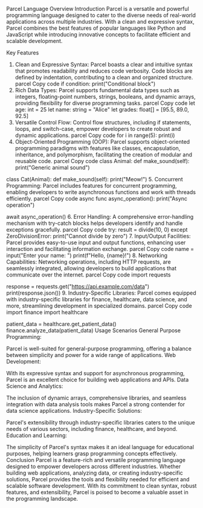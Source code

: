 Parcel Language Overview
Introduction
Parcel is a versatile and powerful programming language designed to cater to the diverse needs of real-world applications across multiple industries. With a clean and expressive syntax, Parcel combines the best features of popular languages like Python and JavaScript while introducing innovative concepts to facilitate efficient and scalable development.

Key Features
1. Clean and Expressive Syntax:
Parcel boasts a clear and intuitive syntax that promotes readability and reduces code verbosity. Code blocks are defined by indentation, contributing to a clean and organized structure.
parcel
Copy code
if condition:
    print("Conditional block")
2. Rich Data Types:
Parcel supports fundamental data types such as integers, floating-point numbers, strings, booleans, and dynamic arrays, providing flexibility for diverse programming tasks.
parcel
Copy code
let age: int = 25
let name: string = "Alice"
let grades: float[] = [95.5, 89.0, 92.5]
3. Versatile Control Flow:
Control flow structures, including if statements, loops, and switch-case, empower developers to create robust and dynamic applications.
parcel
Copy code
for i in range(5):
    print(i)
4. Object-Oriented Programming (OOP):
Parcel supports object-oriented programming paradigms with features like classes, encapsulation, inheritance, and polymorphism, facilitating the creation of modular and reusable code.
parcel
Copy code
class Animal:
    def make_sound(self):
        print("Generic animal sound")

class Cat(Animal):
    def make_sound(self):
        print("Meow!")
5. Concurrent Programming:
Parcel includes features for concurrent programming, enabling developers to write asynchronous functions and work with threads efficiently.
parcel
Copy code
async func async_operation():
    print("Async operation")

await async_operation()
6. Error Handling:
A comprehensive error-handling mechanism with try-catch blocks helps developers identify and handle exceptions gracefully.
parcel
Copy code
try:
    result = divide(10, 0)
except ZeroDivisionError:
    print("Cannot divide by zero")
7. Input/Output Facilities:
Parcel provides easy-to-use input and output functions, enhancing user interaction and facilitating information exchange.
parcel
Copy code
name = input("Enter your name: ")
print(f"Hello, {name}!")
8. Networking Capabilities:
Networking operations, including HTTP requests, are seamlessly integrated, allowing developers to build applications that communicate over the internet.
parcel
Copy code
import requests

response = requests.get("https://api.example.com/data")
print(response.json())
9. Industry-Specific Libraries:
Parcel comes equipped with industry-specific libraries for finance, healthcare, data science, and more, streamlining development in specialized domains.
parcel
Copy code
import finance
import healthcare

patient_data = healthcare.get_patient_data()
finance.analyze_data(patient_data)
Usage Scenarios
General Purpose Programming:

Parcel is well-suited for general-purpose programming, offering a balance between simplicity and power for a wide range of applications.
Web Development:

With its expressive syntax and support for asynchronous programming, Parcel is an excellent choice for building web applications and APIs.
Data Science and Analytics:

The inclusion of dynamic arrays, comprehensive libraries, and seamless integration with data analysis tools makes Parcel a strong contender for data science applications.
Industry-Specific Solutions:

Parcel's extensibility through industry-specific libraries caters to the unique needs of various sectors, including finance, healthcare, and beyond.
Education and Learning:

The simplicity of Parcel's syntax makes it an ideal language for educational purposes, helping learners grasp programming concepts effectively.
Conclusion
Parcel is a feature-rich and versatile programming language designed to empower developers across different industries. Whether building web applications, analyzing data, or creating industry-specific solutions, Parcel provides the tools and flexibility needed for efficient and scalable software development. With its commitment to clean syntax, robust features, and extensibility, Parcel is poised to become a valuable asset in the programming landscape.





